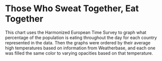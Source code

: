 Those Who Sweat Together, Eat Together
======
This chart uses the Harmonized European Time Survey to graph what percentage of the population is eating throughout the day for each country represented in the data. Then the graphs were ordered by their average high temperatures based on information from Weatherbase, and each one was filled the same color to varying opacities based on that temperature.
